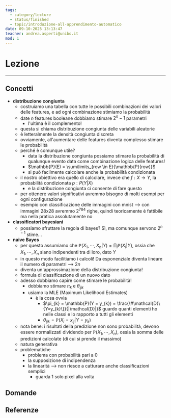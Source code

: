 ```yaml
---
tags:
  - category/lecture
  - status/finished
  - topic/introduzione-all-apprendimento-automatico
date: 09-10-2025 13:13:47
teacher: andrea.asperti@unibo.it
mod: 1
---
```

# Lezione
---
## Concetti
- **distribuzione congiunta**
	- costruiamo una tabella con tutte le possibili combinazioni dei valori delle features, e ad ogni combinazione stimiamo la probabilità
	- date $n$ features booleane dobbiamo stimare $2^{n}-1$ parametri
		- l'ultima è il complemento!
	- questa si chiama distribuzione congiunta delle variabili aleatorie
	- è letteralmente la densità congiunta discreta
	- ovviamente, all'aumentare delle features diventa complesso stimare le probabilità
	- perché è comunque utile?
		- data la distribuzione congiunta possiamo stimare la probabilità di qualunque evento data come combinazione logica delle features!
		- $\mathbb{P}(E) = \sum\limits_{row \in E}{\mathbb{P}(row)}$
		- si può facilmente calcolare anche la probabilità condizionata
	- il nostro obiettivo era quello di calcolare, invece che $f: X \to Y$, la probabilità condizionata $p: P(Y|X)$
		- e la distribuzione congiunta ci consente di fare questo
	- per ottenere valori significativi avremmo bisogno di molti esempi per ogni configurazione
	- esempio con classificazione delle immagini con mnist --> con immagini 28x28 avremmo $2^{784}$ righe, quindi teoricamente è fattibile ma nella pratica assolutamente no
- **classificatori bayesiani**
	- possiamo sfruttare la regola di bayes? Sì, ma comunque servono $2^{n-1}$ stime...
- **naive Bayes**
	- per questo assumiamo che $\mathbb{P}(X_{1}, \cdots, X_{n} | Y) = \prod_{i}\mathbb{P}(X_{i}|Y)$, ossia che $X_{1}, \cdots, X_{n}$ siano indipendenti tra di loro, dato $Y$
	- in questo modo facilitiamo i calcoli! Da esponenziale diventa lineare il numero di parametri --> $2n$
	- diventa un'approssimazione della distribuzione congiunta!
	- formula di classificazione di un nuovo dato
	- adesso dobbiamo capire come stimare le probabilità!
		- dobbiamo stimare $\pi_{k}$ e $\theta_{ijk}$
		- usiamo la MLE (Maximum Likelihood Estimates)
			- è la cosa ovvia
				- $\pi_{k} = \mathbb{P}(Y = y_{k}) = \frac{\#\mathcal{D}\{Y=y_{k}\}}{|\mathcal{D}|}$ guardo quanti elementi ho nelle classi e lo rapporto a tutti gli elementi
				- $\theta_{ijk} = \mathbb{P}(X_{i} = x_{ij} | Y = y_{k})$
	- nota bene: i risultati della predizione non sono probabilità, devono essere normalizzati dividendo per $\mathbb{P}(X_{1}, \cdots, X_{n})$, ossia la somma delle predizioni calcolate (di cui si prende il massimo)
	- natura generativa
	- problematiche
		- problema con probabilità pari a 0
		- la supposizione di indipendenza
		- la linearità --> non riesce a catturare anche classificazioni semplici
			- guarda 1 solo pixel alla volta

## Domande

## Referenze
